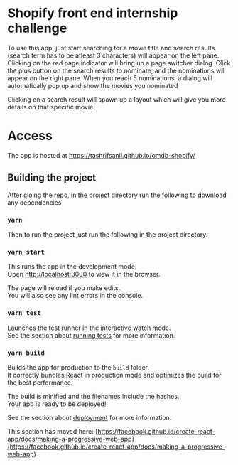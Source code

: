 # Shopify front end internship challenge

To use this app, just start searching for a movie title and search results (search term has to be atleast 3 characters) will appear on the left pane. Clicking on the red page indicator will bring up a page switcher dialog. Click the plus button on the search results to nominate, and the nominations will appear on the right pane. When you reach 5 nominations, a dialog will automatically pop up and show the movies you nominated

Clicking on a search result will spawn up a layout which will give you more details on that specific movie

# Access

The app is hosted at https://tashrifsanil.github.io/omdb-shopify/

## Building the project

After cloing the repo, in the project directory run the following to download any dependencies

### `yarn`

Then to run the project just run the following in the project directory.

### `yarn start`

This runs the app in the development mode.\
Open [http://localhost:3000](http://localhost:3000) to view it in the browser.

The page will reload if you make edits.\
You will also see any lint errors in the console.

### `yarn test`

Launches the test runner in the interactive watch mode.\
See the section about [running tests](https://facebook.github.io/create-react-app/docs/running-tests) for more information.

### `yarn build`

Builds the app for production to the `build` folder.\
It correctly bundles React in production mode and optimizes the build for the best performance.

The build is minified and the filenames include the hashes.\
Your app is ready to be deployed!

See the section about [deployment](https://facebook.github.io/create-react-app/docs/deployment) for more information.

This section has moved here: [https://facebook.github.io/create-react-app/docs/making-a-progressive-web-app](https://facebook.github.io/create-react-app/docs/making-a-progressive-web-app)
